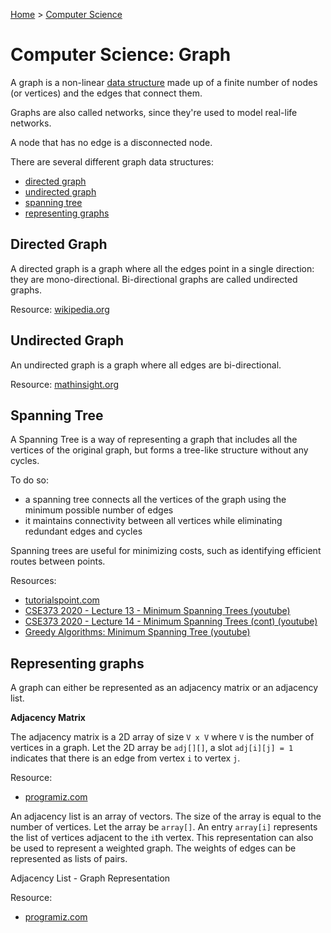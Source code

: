 [Home](../../README.md) > [Computer Science](./README.md)

# Computer Science: Graph

A graph is a non-linear [data structure](cs.ds.md) made up of a finite number of nodes (or vertices) and the edges that connect them.

Graphs are also called networks, since they're used to model real-life networks.

A node that has no edge is a disconnected node.

There are several different graph data structures:
- [directed graph](#directed-graph)
- [undirected graph](#undirected-graph)
- [spanning tree](#spanning-tree)
- [representing graphs](#representing-graphs)
<!-- TODO: - adjacency matrix -->
<!-- TODO: - adjacency list -->


## Directed Graph

A directed graph is a graph where all the edges point in a single direction: they are mono-directional. Bi-directional graphs are called undirected graphs.

Resource: [wikipedia.org](https://en.wikipedia.org/wiki/Directed_graph)


## Undirected Graph

An undirected graph is a graph where all edges are bi-directional.

Resource: [mathinsight.org](https://mathinsight.org/definition/undirected_graph)


## Spanning Tree

<!-- TODO: explicit term: cycle -->

A Spanning Tree is a way of representing a graph that includes all the vertices of the original graph, but forms a tree-like structure without any cycles.

To do so:
- a spanning tree connects all the vertices of the graph using the minimum possible number of edges
- it maintains connectivity between all vertices while eliminating redundant edges and cycles

Spanning trees are useful for minimizing costs, such as identifying efficient routes between points.

Resources:
- [tutorialspoint.com](https://www.tutorialspoint.com/data_structures_algorithms/spanning_tree.htm)
- [CSE373 2020 - Lecture 13 - Minimum Spanning Trees (youtube)](https://www.youtube.com/watch?v=oolm2VnJUKw&list=PLOtl7M3yp-DX6ic0HGT0PUX_wiNmkWkXx&index=13)
- [CSE373 2020 - Lecture 14 - Minimum Spanning Trees (cont) (youtube)](https://www.youtube.com/watch?v=RktgPx0MarY&list=PLOtl7M3yp-DX6ic0HGT0PUX_wiNmkWkXx&index=14)
- [Greedy Algorithms: Minimum Spanning Tree (youtube)](https://www.youtube.com/watch?v=tKwnms5iRBU&index=16&list=PLUl4u3cNGP6317WaSNfmCvGym2ucw3oGp)


## Representing graphs

A graph can either be represented as an adjacency matrix or an adjacency list.

**Adjacency Matrix**

The adjacency matrix is a 2D array of size `V x V` where `V` is the number of vertices in a graph. Let the 2D array be `adj[][]`, a slot `adj[i][j] = 1` indicates that there is an edge from vertex `i` to vertex `j`.

Resource:
- [programiz.com](https://www.programiz.com/dsa/graph-adjacency-matrix)

An adjacency list is an array of vectors. The size of the array is equal to the number of vertices. Let the array be `array[]`. An entry `array[i]` represents the list of vertices adjacent to the `i`th vertex. This representation can also be used to represent a weighted graph. The weights of edges can be represented as lists of pairs.

Adjacency List - Graph Representation

Resource:
- [programiz.com](https://www.programiz.com/dsa/graph-adjacency-list)
